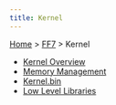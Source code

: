 ```yaml
---
title: Kernel
---
```


[Home](/ff7-flat-wiki/Main%20Page.md) > [FF7](/ff7-flat-wiki/FF7.md) > Kernel

-   [Kernel Overview][]
-   [Memory Management][]
-   [Kernel.bin][]
-   [Low Level Libraries][]

  [Kernel Overview]: /ff7-flat-wiki/FF7/Kernel/Overview.md "wikilink"
  [Memory Management]: /ff7-flat-wiki/FF7/Kernel/Memory%20management.md "wikilink"
  [Kernel.bin]: /ff7-flat-wiki/FF7/Kernel/Kernel.bin.md "wikilink"
  [Low Level Libraries]: /ff7-flat-wiki/FF7/Kernel/Low%20level%20libraries.md "wikilink"
